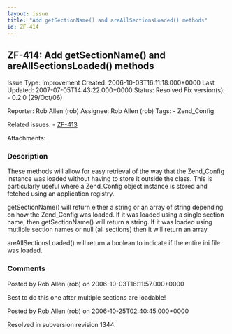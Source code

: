 ```yaml
---
layout: issue
title: "Add getSectionName() and areAllSectionsLoaded() methods"
id: ZF-414
---
```


ZF-414: Add getSectionName() and areAllSectionsLoaded() methods
---------------------------------------------------------------

 Issue Type: Improvement Created: 2006-10-03T16:11:18.000+0000 Last Updated: 2007-07-05T14:43:22.000+0000 Status: Resolved Fix version(s): - 0.2.0 (29/Oct/06)
 
 Reporter:  Rob Allen (rob)  Assignee:  Rob Allen (rob)  Tags: - Zend\_Config
 
 Related issues: - [ZF-413](/issues/browse/ZF-413)
 
 Attachments: 
### Description

These methods will allow for easy retrieval of the way that the Zend\_Config instance was loaded without having to store it outside the class. This is particularly useful where a Zend\_Config object instance is stored and fetched using an application registry.

getSectionName() will return either a string or an array of string depending on how the Zend\_Config was loaded. If it was loaded using a single section name, then getSectionName() will return a string. If it was loaded using mutliple section names or null (all sections) then it will return an array.

areAllSectionsLoaded() will return a boolean to indicate if the entire ini file was loaded.

 

 

### Comments

Posted by Rob Allen (rob) on 2006-10-03T16:11:57.000+0000

Best to do this one after multiple sections are loadable!

 

 

Posted by Rob Allen (rob) on 2006-10-25T02:40:45.000+0000

Resolved in subversion revision 1344.

 

 
